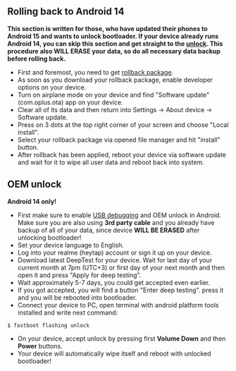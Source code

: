 ## Rolling back to Android 14
**This section is written for those, who have updated their phones to Android 15 and wants to unlock bootloader. If your device already runs Android 14, you can skip this section and get straight to the [unlock](https://github.com/InternalHellhound/realme-bale-linwin-project/edit/main/Guides/English/Miscellaneous/Unlock_BL.md#oem-unlock). This procedure also WILL ERASE your data, so do all necessary data backup before rolling back.**
* First and foremost, you need to get [rollback package](https://rbp01.realme.net/GT_Neo6/RMX3852_11_A_OTA_0240_all_25cztf_10010111.zip).
* As soon as you download your rollback package, enable developer options on your device.
* Turn on airplane mode on your device and find "Software update" (com.oplus.ota) app on your device.
* Clear all of its data and then return into Settings -> About device -> Software update.
* Press on 3 dots at the top right corner of your screen and choose "Local install".
* Select your rollback package via opened file manager and hit "install" button.
* After rollback has been applied, reboot your device via software update and wait for it to wipe all user data and reboot back into system.

## OEM unlock 
**Android 14 only!**
* First make sure to enable [USB debugging](https://developer.android.com/studio/debug/dev-options#enable) and OEM unlock in Android. Make sure you are also using **3rd party cable** and you already have backup of all of your data, since device **WILL BE ERASED** after unlocking bootloader!
* Set your device language to English.
* Log into your realme (heytap) account or sign it up on your device.
* Download latest DeepTest for your device. Wait for last day of your current month at 7pm (UTC+3) or first day of your next month and then open it and press "Apply for deep testing".
* Wait approximately 5-7 days, you could get accepted even earlier.
* If you got accepted, you will find a button "Enter deep testing". press it and you will be rebooted into bootloader.
* Connect your device to PC, open terminal with android platform tools installed and write next command:
```
$ fastboot flashing unlock
```
* On your device, accept unlock by pressing first **Volume Down** and then **Power** buttons.
* Your device will automatically wipe itself and reboot with unlocked bootloader!
